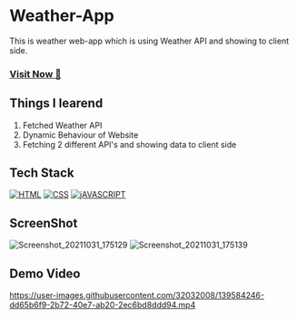 # Weather-App
This is weather web-app which is using Weather API and showing to client side.

### <a href="https://neelesh-weather-app.netlify.app/" target="_blank">**Visit Now 🚀**</a>


## Things I learend
1. Fetched Weather API
2. Dynamic Behaviour of Website
3. Fetching 2 different API's and showing data to client side


## Tech Stack
[![HTML](https://img.shields.io/badge/HTML5-E34F26?style=for-the-badge&logo=html5&logoColor=white)](https://www.w3schools.com/html/)
[![CSS](https://img.shields.io/badge/CSS3-1572B6?style=for-the-badge&logo=css3&logoColor=white)](https://www.w3schools.com/css/)
[![jAVASCRIPT](https://img.shields.io/badge/JavaScript-323330?style=for-the-badge&logo=javascript&logoColor=F7DF1E)](https://developer.mozilla.org/en-US/docs/Web/JavaScript)

## ScreenShot
![Screenshot_20211031_175129](https://user-images.githubusercontent.com/32032008/139583029-d2429d17-67a4-4bee-b308-498c978e1809.png)
![Screenshot_20211031_175139](https://user-images.githubusercontent.com/32032008/139583033-ba327f33-eb82-480c-9e1b-2de2a6573b8e.png)



## Demo Video

https://user-images.githubusercontent.com/32032008/139584246-dd65b6f9-2b72-40e7-ab20-2ec6bd8ddd94.mp4





